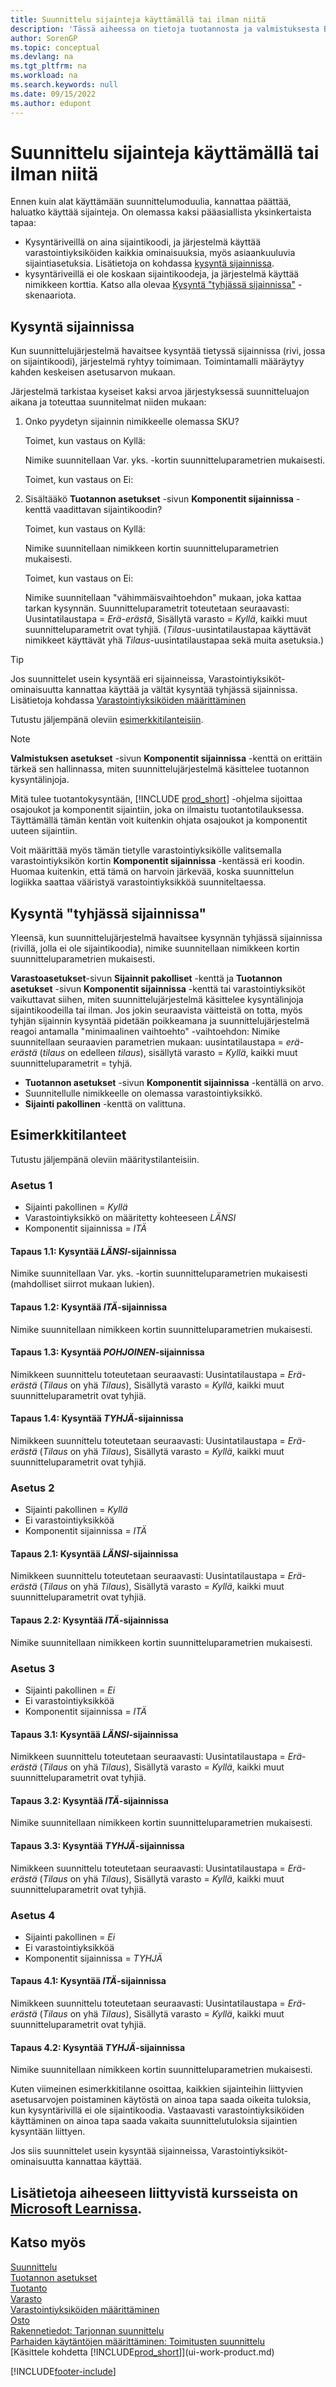 ```yaml
---
title: Suunnittelu sijainteja käyttämällä tai ilman niitä
description: 'Tässä aiheessa on tietoja tuotannosta ja valmistuksesta Business Centralissa, mukaan lukien toimitusten suunnittelu.'
author: SorenGP
ms.topic: conceptual
ms.devlang: na
ms.tgt_pltfrm: na
ms.workload: na
ms.search.keywords: null
ms.date: 09/15/2022
ms.author: edupont
---
```

# <a name="planning-with-or-without-locations" />Suunnittelu sijainteja käyttämällä tai ilman niitä

Ennen kuin alat käyttämään suunnittelumoduulia, kannattaa päättää, haluatko käyttää sijainteja. On olemassa kaksi pääasiallista yksinkertaista tapaa:

* Kysyntäriveillä on aina sijaintikoodi, ja järjestelmä käyttää varastointiyksiköiden kaikkia ominaisuuksia, myös asiaankuuluvia sijaintiasetuksia. Lisätietoja on kohdassa [kysyntä sijainnissa](#demand-at-location).  
* kysyntäriveillä ei ole koskaan sijaintikoodeja, ja järjestelmä käyttää nimikkeen korttia. Katso alla olevaa [Kysyntä "tyhjässä sijainnissa"](#demand-at-blank-location) -skenaariota.

## <a name="demand-at-location" />Kysyntä sijainnissa

Kun suunnittelujärjestelmä havaitsee kysyntää tietyssä sijainnissa (rivi, jossa on sijaintikoodi), järjestelmä ryhtyy toimimaan. Toimintamalli määräytyy kahden keskeisen asetusarvon mukaan.  

Järjestelmä tarkistaa kyseiset kaksi arvoa järjestyksessä suunnitteluajon aikana ja toteuttaa suunnitelmat niiden mukaan:  

1. Onko pyydetyn sijainnin nimikkeelle olemassa SKU?  

    Toimet, kun vastaus on Kyllä:  

    Nimike suunnitellaan Var. yks. -kortin suunnitteluparametrien mukaisesti.  

    Toimet, kun vastaus on Ei:  

2. Sisältääkö **Tuotannon asetukset** -sivun **Komponentit sijainnissa** -kenttä vaadittavan sijaintikoodin?  

    Toimet, kun vastaus on Kyllä:  

    Nimike suunnitellaan nimikkeen kortin suunnitteluparametrien mukaisesti.  

    Toimet, kun vastaus on Ei:  

    Nimike suunnitellaan "vähimmäisvaihtoehdon" mukaan, joka kattaa tarkan kysynnän. Suunnitteluparametrit toteutetaan seuraavasti: Uusintatilaustapa = *Erä-erästä*, Sisällytä varasto = *Kyllä*, kaikki muut suunnitteluparametrit ovat tyhjiä. (*Tilaus*-uusintatilaustapaa käyttävät nimikkeet käyttävät yhä *Tilaus*-uusintatilaustapaa sekä muita asetuksia.)

> [!TIP]
> Jos suunnittelet usein kysyntää eri sijainneissa, Varastointiyksiköt-ominaisuutta kannattaa käyttää ja vältät kysyntää tyhjässä sijainnissa. Lisätietoja kohdassa [Varastointiyksiköiden määrittäminen](inventory-how-to-set-up-stockkeeping-units.md)

Tutustu jäljempänä oleviin [esimerkkitilanteisiin](#scenarios).

> [!NOTE]
> **Valmistuksen asetukset** -sivun **Komponentit sijainnissa** -kenttä on erittäin tärkeä sen hallinnassa, miten suunnittelujärjestelmä käsittelee tuotannon kysyntälinjoja.
>
> Mitä tulee tuotantokysyntään, [!INCLUDE [prod_short](includes/prod_short.md)] -ohjelma sijoittaa osajoukot ja komponentit sijaintiin, joka on ilmaistu tuotantotilauksessa. Täyttämällä tämän kentän voit kuitenkin ohjata osajoukot ja komponentit uuteen sijaintiin.
>
> Voit määrittää myös tämän tietylle varastointiyksikölle valitsemalla varastointiyksikön kortin **Komponentit sijainnissa** -kentässä eri koodin. Huomaa kuitenkin, että tämä on harvoin järkevää, koska suunnittelun logiikka saattaa vääristyä varastointiyksikköä suunniteltaessa.

## <a name="demand-at-blank-location" />Kysyntä "tyhjässä sijainnissa"

Yleensä, kun suunnittelujärjestelmä havaitsee kysynnän tyhjässä sijainnissa (rivillä, jolla ei ole sijaintikoodia), nimike suunnitellaan nimikkeen kortin suunnitteluparametrien mukaisesti.

**Varastoasetukset**-sivun **Sijainnit pakolliset** -kenttä ja **Tuotannon asetukset** -sivun **Komponentit sijainnissa** -kenttä tai varastointiyksiköt vaikuttavat siihen, miten suunnittelujärjestelmä käsittelee kysyntälinjoja sijaintikoodeilla tai ilman. Jos jokin seuraavista väitteistä on totta, myös tyhjän sijainnin kysyntää pidetään poikkeamana ja suunnittelujärjestelmä reagoi antamalla "minimaalinen vaihtoehto" -vaihtoehdon: Nimike suunnitellaan seuraavien parametrien mukaan: uusintatilaustapa = *erä-erästä* (*tilaus* on edelleen *tilaus*), sisällytä varasto = *Kyllä*, kaikki muut suunnitteluparametrit = tyhjä.

* **Tuotannon asetukset** -sivun **Komponentit sijainnissa** -kentällä on arvo.
* Suunnitellulle nimikkeelle on olemassa varastointiyksikkö.
* **Sijainti pakollinen** -kenttä on valittuna.

## <a name="scenarios" />Esimerkkitilanteet

Tutustu jäljempänä oleviin määritystilanteisiin.

### <a name="setup-1" />Asetus 1

* Sijainti pakollinen = *Kyllä*  
* Varastointiyksikkö on määritetty kohteeseen *LÄNSI*  
* Komponentit sijainnissa = *ITÄ*  

#### <a name="case-11-demand-is-at-west-location" />Tapaus 1.1: Kysyntää *LÄNSI*-sijainnissa

Nimike suunnitellaan Var. yks. -kortin suunnitteluparametrien mukaisesti (mahdolliset siirrot mukaan lukien).

#### <a name="case-12-demand-is-at-east-location" />Tapaus 1.2: Kysyntää *ITÄ*-sijainnissa

Nimike suunnitellaan nimikkeen kortin suunnitteluparametrien mukaisesti.

#### <a name="case-13-demand-is-at-north-location" />Tapaus 1.3: Kysyntää *POHJOINEN*-sijainnissa

Nimikkeen suunnittelu toteutetaan seuraavasti: Uusintatilaustapa = *Erä-erästä* (*Tilaus* on yhä *Tilaus*), Sisällytä varasto = *Kyllä*, kaikki muut suunnitteluparametrit ovat tyhjiä.

#### <a name="case-14-demand-is-at-blank-location" />Tapaus 1.4: Kysyntää *TYHJÄ*-sijainnissa

Nimikkeen suunnittelu toteutetaan seuraavasti: Uusintatilaustapa = *Erä-erästä* (*Tilaus* on yhä *Tilaus*), Sisällytä varasto = *Kyllä*, kaikki muut suunnitteluparametrit ovat tyhjiä.

### <a name="setup-2" />Asetus 2

* Sijainti pakollinen = *Kyllä*  
* Ei varastointiyksikköä  
* Komponentit sijainnissa = *ITÄ*  

#### <a name="case-21-demand-is-at-west-location" />Tapaus 2.1: Kysyntää *LÄNSI*-sijainnissa

Nimikkeen suunnittelu toteutetaan seuraavasti: Uusintatilaustapa = *Erä-erästä* (*Tilaus* on yhä *Tilaus*), Sisällytä varasto = *Kyllä*, kaikki muut suunnitteluparametrit ovat tyhjiä.

#### <a name="case-22-demand-is-at-east-location" />Tapaus 2.2: Kysyntää *ITÄ*-sijainnissa

Nimike suunnitellaan nimikkeen kortin suunnitteluparametrien mukaisesti.  

### <a name="setup-3" />Asetus 3

* Sijainti pakollinen = *Ei*  
* Ei varastointiyksikköä  
* Komponentit sijainnissa = *ITÄ*  

#### <a name="case-31-demand-is-at-west-location" />Tapaus 3.1: Kysyntää *LÄNSI*-sijainnissa

Nimikkeen suunnittelu toteutetaan seuraavasti: Uusintatilaustapa = *Erä-erästä* (*Tilaus* on yhä *Tilaus*), Sisällytä varasto = *Kyllä*, kaikki muut suunnitteluparametrit ovat tyhjiä.

#### <a name="case-32-demand-is-at-east-location" />Tapaus 3.2: Kysyntää *ITÄ*-sijainnissa

Nimike suunnitellaan nimikkeen kortin suunnitteluparametrien mukaisesti.  

#### <a name="case-33-demand-is-at-blank-location" />Tapaus 3.3: Kysyntää *TYHJÄ*-sijainnissa

Nimikkeen suunnittelu toteutetaan seuraavasti: Uusintatilaustapa = *Erä-erästä* (*Tilaus* on yhä *Tilaus*), Sisällytä varasto = *Kyllä*, kaikki muut suunnitteluparametrit ovat tyhjiä.

### <a name="setup-4" />Asetus 4

* Sijainti pakollinen = *Ei*  
* Ei varastointiyksikköä  
* Komponentit sijainnissa = *TYHJÄ*  

#### <a name="case-41-demand-is-at-east-location" />Tapaus 4.1: Kysyntää *ITÄ*-sijainnissa

Nimikkeen suunnittelu toteutetaan seuraavasti: Uusintatilaustapa = *Erä-erästä* (*Tilaus* on yhä *Tilaus*), Sisällytä varasto = *Kyllä*, kaikki muut suunnitteluparametrit ovat tyhjiä.

#### <a name="case-42-demand-is-at-blank-location" />Tapaus 4.2: Kysyntää *TYHJÄ*-sijainnissa

Nimike suunnitellaan nimikkeen kortin suunnitteluparametrien mukaisesti.

Kuten viimeinen esimerkkitilanne osoittaa, kaikkien sijainteihin liittyvien asetusarvojen poistaminen käytöstä on ainoa tapa saada oikeita tuloksia, kun kysyntärivillä ei ole sijaintikoodia. Vastaavasti varastointiyksiköiden käyttäminen on ainoa tapa saada vakaita suunnittelutuloksia sijaintien kysyntään liittyen.  

Jos siis suunnittelet usein kysyntää sijainneissa, Varastointiyksiköt-ominaisuutta kannattaa käyttää.

## <a name="see-related-training-at-microsoft-learntrainingpathstrade-get-started-dynamics-365-business-central" />Lisätietoja aiheeseen liittyvistä kursseista on [Microsoft Learnissa](/training/paths/trade-get-started-dynamics-365-business-central/).

## <a name="see-also" />Katso myös

[Suunnittelu](production-planning.md)  
[Tuotannon asetukset](production-configure-production-processes.md)  
[Tuotanto](production-manage-manufacturing.md)  
[Varasto](inventory-manage-inventory.md)  
[Varastointiyksiköiden määrittäminen](inventory-how-to-set-up-stockkeeping-units.md)  
[Osto](purchasing-manage-purchasing.md)  
[Rakennetiedot: Tarjonnan suunnittelu](design-details-supply-planning.md)  
[Parhaiden käytäntöjen määrittäminen: Toimitusten suunnittelu](setup-best-practices-supply-planning.md)  
[Käsittele kohdetta [!INCLUDE[prod_short](includes/prod_short.md)]](ui-work-product.md)  

[!INCLUDE[footer-include](includes/footer-banner.md)]
